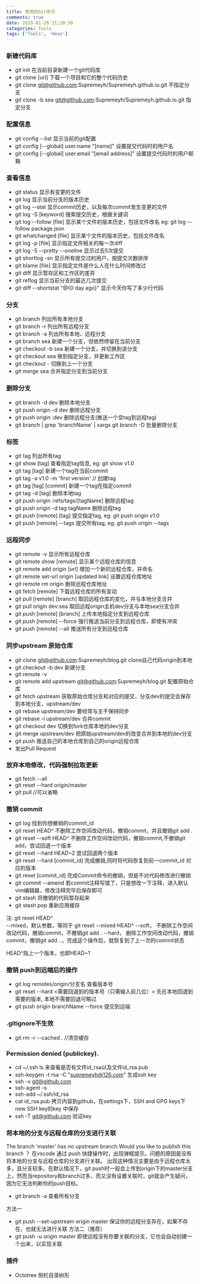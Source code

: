 ```yaml
---
title: 常用的Git命令
comments: true
date: 2019-01-26 21:20:50
categories: Tools
tags: ['Tools', 'Hexo']
---
```


### 新建代码库
* git init  在当前目录新建一个git代码库
* git clone [url]  下载一个项目和它的整个代码历史
* git clone git@github.com:Supremeyh/Supremeyh.github.io.git  不指定分支 
* git clone -b sea git@github.com:Supremeyh/Supremeyh.github.io.git 指定分支


### 配置信息
* git config --list  显示当前的git配置
* git config [--global] user.name "[name]"   设置提交代码时的用户名
* git config [--global] user.email "[email address]"  设置提交代码时的用户邮箱


### 查看信息
* git status 显示有变更的文件
* git log 显示当前分支的版本历史
* git log --stat 显示commit历史，以及每次commit发生变更的文件
* git log -S [keyword] 搜索提交历史，根据关键词
* git log --follow [file] 显示某个文件的版本历史，包括文件改名   eg: git log --follow package.json
* git whatchanged [file]  显示某个文件的版本历史，包括文件改名
* git log -p [file]  显示指定文件相关的每一次diff
* git log -5 --pretty --oneline  显示过去5次提交
* git shortlog -sn  显示所有提交过的用户，按提交次数排序
* git blame [file]  显示指定文件是什么人在什么时间修改过
* git diff 显示暂存区和工作区的差异
* git reflog  显示当前分支的最近几次提交
* git diff --shortstat "@{0 day ago}"  显示今天你写了多少行代码


### 分支
* git branch  列出所有本地分支
* git branch -r 列出所有远程分支
* git branch -a 列出所有本地、远程分支
* git branch sea  新建一个分支，但依然停留在当前分支
* git checkout -b  sea  新建一个分支，并切换到该分支
* git checkout  sea  换到指定分支，并更新工作区
* git checkout  -  切换到上一个分支
* git merge sea  合并指定分支到当前分支


### 删除分支
* git branch -d dev 删除本地分支
* git push origin -d dev 删除远程分支
* git push origin :dev   删除远程分支(推送一个空tag到远程tag)
* git branch | grep 'branchName' | xargs git branch -D  批量删除分支


### 标签
* git tag  列出所有tag
* git show [tag]  查看指定tag信息,  eg: git show v1.0
* git tag [tag]  新建一个tag在当前commit
* git tag -a v1.0  -m 'first version' // 创建tag
* git tag [tag] [commit]  新建一个tag在指定commit
* git tag -d [tag] 删除本地tag
* git push origin :refs/tags/[tagName]  删除远程tag
* git push origin -d tag tagName  删除远程tag
* git push [remote] [tag] 提交指定tag,  eg: git push origin v1.0 
* git push [remote] --tags  提交所有tag, eg: git push origin --tags


### 远程同步
* git remote -v  显示所有远程仓库
* git remote show [remote] 显示某个远程仓库的信息
* git remote add origin [url]   增加一个新的远程仓库，并命名
* git remote set-url origin [updated link]  设置远程仓库地址
* git remote rm origin  删除远程仓库地址
* git fetch [remote]  下载远程仓库的所有变动
* git pull [remote] [branch]  取回远程仓库的变化，并与本地分支合并
* git pull origin dev:sea  取回远程origin主机dev分支与本地sea分支合并
* git push [remote] [branch]  上传本地指定分支到远程仓库
* git push [remote] --force  强行推送当前分支到远程仓库，即使有冲突
* git push [remote] --all  推送所有分支到远程仓库


### 同步upstream 原始仓库
* git clone git@github.com:Supremeyh/blog.git   clone自己代码origin到本地
* git checkout -b dev 新建分支
* git remote -v
* git remote add upstream git@github.com:Supremeyh/blog.git   配置原始仓库
* git fetch upstream 获取原始仓库分支和对应的提交，分支dev的提交会保存到本地分支，upstream/dev
* git rebase upstream/dev  要经常与主干保持同步
* git rebase -i upstream/dev  合并commit
* git checkout dev  切换到fork仓库本地的dev分支
* git merge upstream/dev  把原始upstream/dev的改变合并到本地的dev分支
* git push  推送自己的本地仓库到自己的origin远程仓库
* 发出Pull Request


### 放弃本地修改，代码强制拉取更新 
* git fetch --all 
* git reset --hard origin/master 
* git pull //可以省略


### 撤销 commit
* git log  找到你想撤销的commit_id
* git reset HEAD^ 不删除工作空间改动代码，撤销commit，并且撤销git add .
* git reset --soft HEAD^  不删除工作空间改动代码，撤销commit,不撤销git add，尝试回退一个版本
* git reset --hard HEAD~2  尝试回退两个版本
* git reset --hard [commit_id] 完成撤销,同时将代码恢复到前一commit_id 对应的版本
* git reset [commit_id] 完成Commit命令的撤销，但是不对代码修改进行撤销
* git commit --amend   若commit注释写错了，只是想改一下注释，进入默认vim编辑器，修改注释完毕后保存即可
* git stash  将撤销的代码暂存起来
* git stash pop  重新应用缓存

注:  git reset HEAD^  
--mixed，默认参数，等同于 git reset --mixed HEAD^ 
--soft， 不删除工作空间改动代码，撤销commit，不撤销git add . 
--hard， 删除工作空间改动代码，撤销commit，撤销git add . 。完成这个操作后，就恢复到了上一次的commit状态

HEAD^指上一个版本，也即HEAD~1


### 撤销 push到远端后的操作
* git log remotes/origin/分支名  查看版本号
* git reset --hard <需要回退到的版本号（只需输入前几位）>   先在本地回退到需要的版本, 本地不需要回退可略过
* git push origin branchName --force   提交到远端


### .gitignore不生效
* git rm -r --cached .  //清空缓存


###  Permission denied (publickey).
* cd ~/.ssh  ls  来查看是否有文件id_rsa以及文件id_rsa.pub
* ssh-keygen -t rsa -C "supremeyh@126.com"   生成ssh key
* ssh -v git@github.com
* ssh-agent -s
* ssh-add ~/.ssh/id_rsa  
* cat id_rsa.pub   拷贝内容到github，在settings下，SSH and GPG keys下new SSH key的key 中保存
* ssh -T git@github.com  验证key


### 将本地的分支与远程仓库的分支进行关联
 The branch 'master' has no upstream branch.Would you like to publish this branch ？ 
 在vscode 通过 push 快捷操作时，出现弹框提示。问题的原因是没有将本地的分支与远程仓库的分支进行关联。 
出现这种情况主要是由于远程仓库太多，且分支较多。在默认情况下，git push时一般会上传到origin下的master分支上，然而当repository和branch过多，而又没有设置关联时，git就会产生疑问，因为它无法判断你的push目标。 
* git branch -a  查看所有分支

方法一
* git push --set-upstream origin master   保证你的远程分支存在，如果不存在，也就无法进行关联
方法二（推荐）
* git push -u origin master  即使远程没有你要关联的分支，它也会自动创建一个出来，以实现关联


### 插件
* Octotree 侧栏目录树形